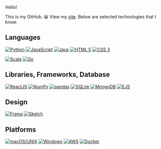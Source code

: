 Hello! 

This is my GitHub. 😀 View my [site](http://iansoohoo.me). Below are selected technologies that I know.

## Languages ##
[![Python](https://img.shields.io/badge/-Python-3776AB?logo=Python&logoColor=white&logoWidth=30&style=for-the-badge)](#)
[![JavaScript](https://img.shields.io/badge/-JavaScript-F7DF1E?logo=JavaScript&logoColor=black&logoWidth=30&style=for-the-badge)](#)
[![Java](https://img.shields.io/badge/-Java-007396?logo=Java&logoColor=white&logoWidth=30&style=for-the-badge)](#)
[![HTML 5](https://img.shields.io/badge/-HTML_5-E34F26?logo=HTML5&logoColor=white&logoWidth=30&style=for-the-badge)](#)
[![CSS 3](https://img.shields.io/badge/-CSS_3-1572B6?logo=CSS3&logoColor=white&logoWidth=30&style=for-the-badge)](#)

[![Scala](https://img.shields.io/badge/-Scala_(familiar)-DC322F?logo=Java&logoWidth=30&style=for-the-badge)](#)
[![Go](https://img.shields.io/badge/-Go_(familiar)-00ADD8?logo=Go&logoWidth=30&style=for-the-badge&logoColor=white)](#)


## Libraries, Frameworks, Database ##
[![ReactJS](https://img.shields.io/badge/-React-61DAFB?logo=react&logoColor=black&logoWidth=30&style=for-the-badge)](#)
[![NumPy](https://img.shields.io/badge/-NumPy-013243?logo=NumPy&logoColor=white&logoWidth=30&style=for-the-badge)](#)
[![pandas](https://img.shields.io/badge/-pandas-150458?logo=pandas&logoColor=white&logoWidth=30&style=for-the-badge)](#)
[![SQLite](https://img.shields.io/badge/-SQLite-003B57?logo=SQLite&logoColor=white&logoWidth=30&style=for-the-badge)](#)
[![MongoDB](https://img.shields.io/badge/-MongoDB-47A248?logo=mongoDB&logoColor=white&logoWidth=30&style=for-the-badge)](#)
[![EJS](https://img.shields.io/badge/-EJS-B8C972?&style=for-the-badge)](#)

## Design ##
[![Figma](https://img.shields.io/badge/-Figma-C5B9FA?logo=Figma&logoWidth=30&style=for-the-badge&logoColor=black)](#)
[![Sketch](https://img.shields.io/badge/-Sketch-F7B500?logo=Sketch&logoWidth=30&style=for-the-badge&logoColor=black)](#)

## Platforms ##
[![macOS/UNIX](https://img.shields.io/badge/macOS|UNIX-000000?style=for-the-badge&logo=macos)](#)
[![Windows](https://img.shields.io/badge/Windows-Insider-0078D6?style=for-the-badge&logo=windows)](#)
[![AWS](https://img.shields.io/badge/AWS-232F3E?style=for-the-badge&logo=amazon-aws)](#)
[![Docker](https://img.shields.io/badge/Docker-0078D6?style=for-the-badge&logo=docker&logoColor=black)](#)





<!--
**capturetheworld/capturetheworld** is a ✨ _special_ ✨ repository because its `README.md` (this file) appears on your GitHub profile.
Platforms, environments, backend, frontend, Version Control & Dev Environment testing deployment scaling infrasctructure, technical writing
Here are some ideas to get you started:
https://simpleicons.org/?q=python
LARGE (https://img.shields.io/badge/-React-61DAFB?logo=react&logoColor=white&logoWidth=30&style=for-the-badge)
SMALL https://img.shields.io/badge/-React-61DAFB?logo=react&logoColor=white&logoWidth=30?style=flat-square&logo=appveyor
https://img.shields.io/badge/Windows-Contributor-0078D6?style=for-the-badge&logo=windows
https://javascript.plainenglish.io/how-to-make-custom-language-badges-for-your-profile-using-shields-io-d2aeaf016b6b

- 🔭 I’m currently working on ...
- 🌱 I’m currently learning ...
- 👯 I’m looking to collaborate on ...
- 🤔 I’m looking for help with ...
- 💬 Ask me about ...
- 📫 How to reach me: ...
- 😄 Pronouns: ...
- ⚡ Fun fact: ...
-->
